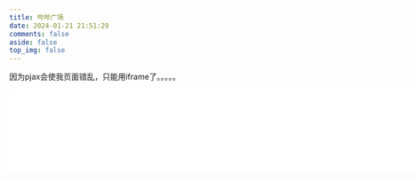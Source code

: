 ```yaml
---
title: 哔哔广场
date: 2024-01-21 21:51:29
comments: false
aside: false
top_img: false
---
```

因为pjax会使我页面错乱，只能用iframe了。。。。。
<iframe src="/bbs/bbs.html" width="1246px" height="auto" frameborder="0"scrolling="no"></iframe>